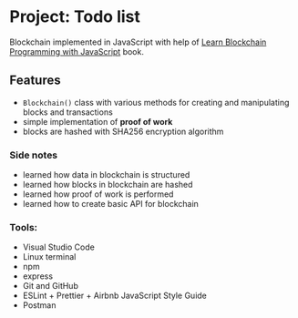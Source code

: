 # Project: Todo list

Blockchain implemented in JavaScript with help of [Learn Blockchain Programming with JavaScript](https://www.packtpub.com/product/learn-blockchain-programming-with-javascript/9781789618822) book.

## **Features**

- `Blockchain()` class with various methods for creating and manipulating blocks and transactions
- simple implementation of **proof of work**
- blocks are hashed with SHA256 encryption algorithm

### **Side notes**

- learned how data in blockchain is structured
- learned how blocks in blockchain are hashed
- learned how proof of work is performed
- learned how to create basic API for blockchain

### **Tools:**

- Visual Studio Code
- Linux terminal
- npm
- express
- Git and GitHub
- ESLint + Prettier + Airbnb JavaScript Style Guide
- Postman
